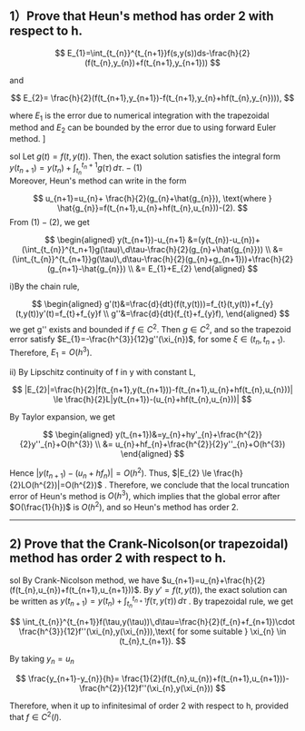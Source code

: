 ## 1）Prove that Heun's method has order 2 with respect to h.

$$
E_{1}=\int_{t_{n}}^{t_{n+1}}f(s,y(s))ds-\frac{h}{2}(f(t_{n},y_{n})+f(t_{n+1},y_{n+1}))
$$

and

$$
E_{2}= \frac{h}{2}(f(t_{n+1},y_{n+1})-f(t_{n+1},y_{n}+hf(t_{n},y_{n}))),
$$

where $E_{1}$ is the error due to numerical integration with the trapezoidal method and $E_{2}$ can be bounded by the error due to using forward Euler method. ]

sol
Let $g(t)=f(t,y(t))$. Then, the exact solution satisfies the integral form $y(t_{n+1}) = y(t_{n}) + \int_{t_{n}}^{t_n+1} g(\tau)\,d\tau.-(1)$  
Moreover, Heun's method can write in the form

$$
u_{n+1}=u_{n}+ \frac{h}{2}(g_{n}+\hat{g_{n}}), \text{where } \hat{g_{n}}=f(t_{n+1},u_{n}+hf(t_{n},u_{n}))-(2). 
$$
From $(1)-(2)$, we get

$$
\begin{aligned}
y(t_{n+1})-u_{n+1} &=(y(t_{n})-u_{n})+(\int_{t_{n}}^{t_n+1}g(\tau)\,d\tau-\frac{h}{2}(g_{n}+\hat{g_{n}})) \\
&=(\int_{t_{n}}^{t_{n+1}}g(\tau)\,d\tau-\frac{h}{2}(g_{n}+g_{n+1}))+\frac{h}{2}(g_{n+1}-\hat{g_{n}}) \\
&= E_{1}+E_{2}
\end{aligned}
$$

i)By the chain rule, 

$$
\begin{aligned}
g'(t)&=\frac{d}{dt}(f(t,y(t)))=f_{t}(t,y(t))+f_{y}(t,y(t))y'(t)=f_{t}+f_{y}f \\
g''&=\frac{d}{dt}(f_{t}+f_{y}f),
\end{aligned}
$$
we get g'' exists and bounded if $f \in C^{2}$. Then $g \in C^{2}$, and so the trapezoid error satisfy $E_{1}=-\frac{h^{3}}{12}g''(\xi_{n})$, for some $\xi \in (t_{n},t_{n+1})$. Therefore, $E_{1}=O(h^{3})$. 

ii) By Lipschitz continuity of f in y with constant L,

$$
|E_{2}|=\frac{h}{2}|f(t_{n+1},y(t_{n+1}))-f(t_{n+1},u_{n}+hf(t_{n},u_{n}))| 
\le \frac{h}{2}L|y(t_{n+1})-(u_{n}+hf(t_{n},u_{n}))|
$$

By Taylor expansion, we get

$$
\begin{aligned}
y(t_{n+1})&=y_{n}+hy'_{n}+\frac{h^{2}}{2}y''_{n}+O(h^{3}) \\
&= u_{n}+hf_{n}+\frac{h^{2}}{2}y''_{n}+O(h^{3})
\end{aligned}
$$

Hence $|y(t_{n+1})-(u_{n}+hf_{n})|=O(h^{2})$. Thus, $|E_{2} \le \frac{h}{2}LO(h^{2})|=O(h^{2})$ .
Therefore, we conclude that the local truncation error of Heun's method is $O(h^{3})$, which implies that the global error after $O(\frac{1}{h})$ is $O(h^{2})$, and so Heun's method has order 2.

---

## 2) Prove that the Crank-Nicolson(or trapezoidal) method has order 2 with respect to h.

sol
By Crank-Nicolson method, we have $u_{n+1}=u_{n}+\frac{h}{2}(f(t_{n},u_{n})+f(t_{n+1},u_{n+1}))$. 
By $y'=f(t,y(t))$, the exact solution can be written as $y(t_{n+1})=y(t_{n})+\int_{t_{n}}^{t_{n+1}}f(\tau,y(\tau))\,d\tau$ . By trapezoidal rule, we get

$$
\int_{t_{n}}^{t_{n+1}}f(\tau,y(\tau))\,d\tau=\frac{h}{2}(f_{n}+f_{n+1})\cdot \frac{h^{3}}{12}f''(\xi_{n},y(\xi_{n})),\text{ for some suitable } \xi_{n} \in (t_{n},t_{n+1}).
$$

By taking $y_{n}=u_{n}$

$$
\frac{y_{n+1}-y_{n}}{h}= \frac{1}{2}(f(t_{n},u_{n})+f(t_{n+1},u_{n+1}))- \frac{h^{2}}{12}f''(\xi_{n},y(\xi_{n}))
$$

Therefore, when it up to infinitesimal of order 2 with respect to h, provided that $f \in C^{2}(I)$.
